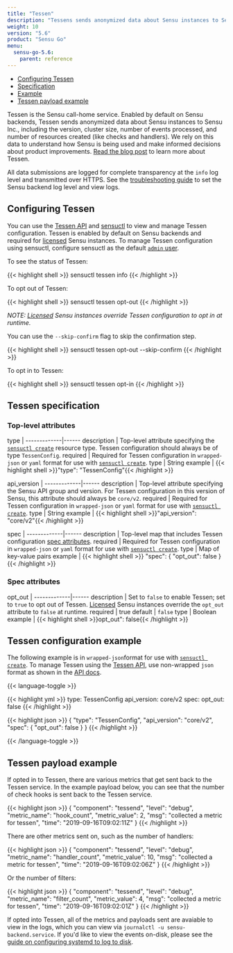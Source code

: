 ```yaml
---
title: "Tessen"
description: "Tessens sends anonymized data about Sensu instances to Sensu Inc. You can use sensuctl to view and manage Tessen configuration. Read the reference to configure Tessen."
weight: 10
version: "5.6"
product: "Sensu Go"
menu: 
  sensu-go-5.6:
    parent: reference
---
```


- [Configuring Tessen](#configuring-tessen)
- [Specification](#tessen-specification)
- [Example](#tessen-configuration-example)
- [Tessen payload example](#tessen-payload-example)

Tessen is the Sensu call-home service.
Enabled by default on Sensu backends, Tessen sends anonymized data about Sensu instances to Sensu Inc., including the version, cluster size, number of events processed, and number of resources created (like checks and handlers).
We rely on this data to understand how Sensu is being used and make informed decisions about product improvements.
[Read the blog post][1] to learn more about Tessen.

All data submissions are logged for complete transparency at the `info` log level and transmitted over HTTPS.
See the [troubleshooting guide][5] to set the Sensu backend log level and view logs.

## Configuring Tessen

You can use the [Tessen API][2] and [sensuctl][3] to view and manage Tessen configuration.
Tessen is enabled by default on Sensu backends and required for [licensed][4] Sensu instances.
To manage Tessen configuration using sensuctl, configure sensuctl as the default [`admin` user][6].

To see the status of Tessen:

{{< highlight shell >}}
sensuctl tessen info
{{< /highlight >}}

To opt out of Tessen:

{{< highlight shell >}}
sensuctl tessen opt-out
{{< /highlight >}}

_NOTE: [Licensed][4] Sensu instances override Tessen configuration to opt in at runtime._

You can use the `--skip-confirm` flag to skip the confirmation step.

{{< highlight shell >}}
sensuctl tessen opt-out --skip-confirm
{{< /highlight >}}

To opt in to Tessen:

{{< highlight shell >}}
sensuctl tessen opt-in
{{< /highlight >}}

## Tessen specification

### Top-level attributes

type         | 
-------------|------
description  | Top-level attribute specifying the [`sensuctl create`][sc] resource type. Tessen configuration should always be of type `TessenConfig`.
required     | Required for Tessen configuration in `wrapped-json` or `yaml` format for use with [`sensuctl create`][sc].
type         | String
example      | {{< highlight shell >}}"type": "TessenConfig"{{< /highlight >}}

api_version  | 
-------------|------
description  | Top-level attribute specifying the Sensu API group and version. For Tessen configuration in this version of Sensu, this attribute should always be `core/v2`.
required     | Required for Tessen configuration in `wrapped-json` or `yaml` format for use with [`sensuctl create`][sc].
type         | String
example      | {{< highlight shell >}}"api_version": "core/v2"{{< /highlight >}}

spec         | 
-------------|------
description  | Top-level map that includes Tessen configuration [spec attributes][sp].
required     | Required for Tessen configuration in `wrapped-json` or `yaml` format for use with [`sensuctl create`][sc].
type         | Map of key-value pairs
example      | {{< highlight shell >}}
"spec": {
  "opt_out": false
}
{{< /highlight >}}

### Spec attributes

opt_out      | 
-------------|------ 
description  | Set to `false` to enable Tessen; set to `true` to opt out of Tessen. [Licensed][4] Sensu instances override the `opt_out` attribute to `false` at runtime.
required     | true
default      | `false`
type         | Boolean
example      | {{< highlight shell >}}opt_out": false{{< /highlight >}}

## Tessen configuration example

The following example is in `wrapped-json`format for use with [`sensuctl create`][sc].
To manage Tessen using the [Tessen API][2], use non-wrapped `json` format as shown in the [API docs][2].

{{< language-toggle >}}

{{< highlight yml >}}
type: TessenConfig
api_version: core/v2
spec:
  opt_out: false
{{< /highlight >}}

{{< highlight json >}}
{
  "type": "TessenConfig",
  "api_version": "core/v2",
  "spec": {
    "opt_out": false
  }
}
{{< /highlight >}}

{{< /language-toggle >}}

## Tessen payload example

If opted in to Tessen, there are various metrics that get sent back to the Tessen service. In the example payload below, you can see that the number of check hooks is sent back to the Tessen service. 

{{< highlight json >}}
{
    "component": "tessend",
    "level": "debug",
    "metric_name": "hook_count",
    "metric_value": 2,
    "msg": "collected a metric for tessen",
    "time": "2019-09-16T09:02:11Z"
}
{{< /highlight >}}

There are other metrics sent on, such as the number of handlers:

{{< highlight json >}}
{
    "component": "tessend",
    "level": "debug",
    "metric_name": "handler_count",
    "metric_value": 10,
    "msg": "collected a metric for tessen",
    "time": "2019-09-16T09:02:06Z"
}
{{< /highlight >}}

Or the number of filters:

{{< highlight json >}}
{
    "component": "tessend",
    "level": "debug",
    "metric_name": "filter_count",
    "metric_value": 4,
    "msg": "collected a metric for tessen",
    "time": "2019-09-16T09:02:01Z"
}
{{< /highlight >}}

If opted into Tessen, all of the metrics and payloads sent are avaiable to view in the logs, which you can view via `journalctl -u sensu-backend.service`. If you'd like to view the events on-disk, please see the [guide on configuring systemd to log to disk][systemd-logs].

[1]: https://blog.sensu.io/announcing-tessen-the-sensu-call-home-service
[2]: ../../api/tessen
[3]: ../../sensuctl/reference
[4]: ../license
[5]: ../../guides/troubleshooting
[6]: ../../reference/rbac#default-user
[sc]: ../../sensuctl/reference#creating-resources
[sp]: #spec-attributes
[systemd-logs]: ../../guides/systemd-logs
